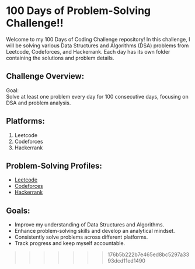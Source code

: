 
# 100 Days of Problem-Solving Challenge!!

Welcome to my 100 Days of Coding Challenge repository! In this challenge, I will be solving various Data Structures and Algorithms (DSA) problems from Leetcode, Codeforces, and Hackerrank. Each day has its own folder containing the solutions and problem details.

## Challenge Overview:
Goal: <br>
Solve at least one problem every day for 100 consecutive days, focusing on DSA and problem analysis.

## Platforms:
1. Leetcode<br>
2. Codeforces <br>
3. Hackerrank <be>

## Problem-Solving Profiles:
- [Leetcode](https://leetcode.com/u/sultana04/)
- [Codeforces](https://codeforces.com/profile/rajiyasultana)
- [Hackerrank](https://www.hackerrank.com/profile/rssumu04)

## Goals:
- Improve my understanding of Data Structures and Algorithms.
- Enhance problem-solving skills and develop an analytical mindset.
- Consistently solve problems across different platforms.
- Track progress and keep myself accountable.

>>>>>>> 176b5b222b7e465ed8bc5297a3393dcd11ed1490

